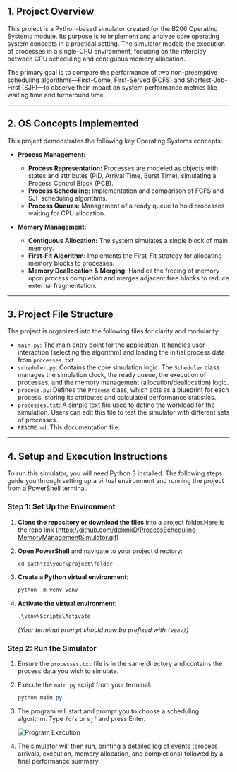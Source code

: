 

## 1. Project Overview

This project is a Python-based simulator created for the B206 Operating Systems module. Its purpose is to implement and analyze core operating system concepts in a practical setting. The simulator models the execution of processes in a single-CPU environment, focusing on the interplay between CPU scheduling and contiguous memory allocation.

The primary goal is to compare the performance of two non-preemptive scheduling algorithms—First-Come, First-Served (FCFS) and Shortest-Job-First (SJF)—to observe their impact on system performance metrics like waiting time and turnaround time.

---

## 2. OS Concepts Implemented

This project demonstrates the following key Operating Systems concepts:

* **Process Management:**
    * **Process Representation:** Processes are modeled as objects with states and attributes (PID, Arrival Time, Burst Time), simulating a Process Control Block (PCB).
    * **Process Scheduling:** Implementation and comparison of FCFS and SJF scheduling algorithms.
    * **Process Queues:** Management of a ready queue to hold processes waiting for CPU allocation.

* **Memory Management:**
    * **Contiguous Allocation:** The system simulates a single block of main memory.
    * **First-Fit Algorithm:** Implements the First-Fit strategy for allocating memory blocks to processes.
    * **Memory Deallocation & Merging:** Handles the freeing of memory upon process completion and merges adjacent free blocks to reduce external fragmentation.

---

## 3. Project File Structure

The project is organized into the following files for clarity and modularity:

* `main.py`: The main entry point for the application. It handles user interaction (selecting the algorithm) and loading the initial process data from `processes.txt`.
* `scheduler.py`: Contains the core simulation logic. The `Scheduler` class manages the simulation clock, the ready queue, the execution of processes, and the memory management (allocation/deallocation) logic.
* `process.py`: Defines the `Process` class, which acts as a blueprint for each process, storing its attributes and calculated performance statistics.
* `processes.txt`: A simple text file used to define the workload for the simulation. Users can edit this file to test the simulator with different sets of processes.
* `README.md`: This documentation file.

---

## 4. Setup and Execution Instructions

To run this simulator, you will need Python 3 installed. The following steps guide you through setting up a virtual environment and running the project from a PowerShell terminal.

### Step 1: Set Up the Environment

1.  **Clone the repository or download the files** into a project folder.Here is the repo link (https://github.com/delxnkD/ProcessScheduling-MemoryManagementSimulator.git)

2.  **Open PowerShell** and navigate to your project directory:
    ```powershell
    cd path\to\your\project\folder
    ```
3.  **Create a Python virtual environment**:
    ```powershell
    python -m venv venv
    ```
4.  **Activate the virtual environment**:
    ```powershell
    .\venv\Scripts\Activate
    ```
    *(Your terminal prompt should now be prefixed with `(venv)`)*

### Step 2: Run the Simulator

1.  Ensure the `processes.txt` file is in the same directory and contains the process data you wish to simulate.
2.  Execute the `main.py` script from your terminal:
    ```powershell
    python main.py
    ```
3.  The program will start and prompt you to choose a scheduling algorithm. Type `fcfs` or `sjf` and press Enter.

    ![Program Execution](https://placehold.co/700x150/2d3748/ffffff?text=C:\Project>+python+main.py\nEnter+scheduling+algorithm+(fcfs/sjf):+sjf)

4.  The simulator will then run, printing a detailed log of events (process arrivals, execution, memory allocation, and completions) followed by a final performance summary.


